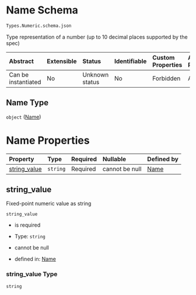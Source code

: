 # Name Schema

```txt
Types.Numeric.schema.json
```

Type representation of a number (up to 10 decimal places supported by the spec)

| Abstract            | Extensible | Status         | Identifiable | Custom Properties | Additional Properties | Access Restrictions | Defined In                                                                     |
| :------------------ | :--------- | :------------- | :----------- | :---------------- | :-------------------- | :------------------ | :----------------------------------------------------------------------------- |
| Can be instantiated | No         | Unknown status | No           | Forbidden         | Allowed               | none                | [Numeric.schema.json](../out/types/Numeric.schema.json "open original schema") |

## Name Type

`object` ([Name](numeric.md))

# Name Properties

| Property                      | Type     | Required | Nullable       | Defined by                                                                                      |
| :---------------------------- | :------- | :------- | :------------- | :---------------------------------------------------------------------------------------------- |
| [string_value](#string_value) | `string` | Required | cannot be null | [Name](numeric-properties-string_value.md "Types.Numeric.schema.json#/properties/string_value") |

## string_value

Fixed-point numeric value as string

`string_value`

*   is required

*   Type: `string`

*   cannot be null

*   defined in: [Name](numeric-properties-string_value.md "Types.Numeric.schema.json#/properties/string_value")

### string_value Type

`string`
